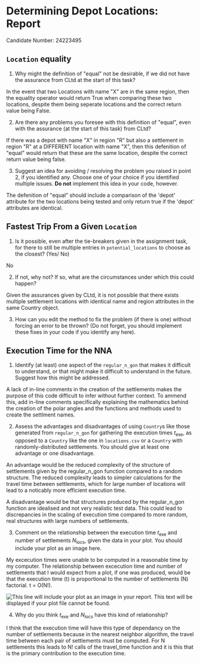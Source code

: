 <!-- This is a comment block in Markdown. When the document is rendered, you won't see this text.

If you need help on MarkDown syntax, you can look at the guide here: https://www.markdownguide.org/basic-syntax/.
You are also welcome to ask the Module instructors for help with writing MarkDown.

You can use this template as the starting point for your report.
Answer the questions by writing your answers in the space between the bullet points.
If you are editing this file in VSCode, you can press CTRL+K then V to open a preview of the document.

Comment blocks end by closing the "arrow" we opened at the start. -->

# Determining Depot Locations: Report

<!-- This module is anonymously marked - please DO NOT include your name! -->
Candidate Number: 24223495

<!-- The headers that follow correspond to all questions in the assignment that require a written answer. 

You can write as much as you like for your answers in the space provided.
However please bear in mind that a good answer and a long answer are not necessarily the same thing! -->

## `Location` equality

1. Why might the definition of "equal" not be desirable, if we did not have the assurance from CLtd at the start of this task?

In the event that two Locations with name "X" are in the same region, then the equality operator would return True when comparing these two locations, despite them being seperate locations and the correct return value being False.

2. Are there any problems you foresee with this definition of "equal", even with the assurance (at the start of this task) from CLtd?

If there was a depot with name "X" in region "R" but also a settlement in region "R" at a DIFFERENT location with name "X", then this defenition of "equal" would return that these are the same location, despite the correct return value being false.

3. Suggest an idea for avoiding / resolving the problem you raised in point 2, if you identified any. Choose one of your choice if you identified multiple issues. **Do not** implement this idea in your code, however.

The defenition of "equal" should include a comparison of the 'depot' attribute for the two locations being tested and only return true if the 'depot' attributes are identical.

## Fastest Trip From a Given `Location`

1. Is it possible, even after the tie-breakers given in the assignment task, for there to still be multiple entries in `potential_locations` to choose as the closest? (Yes/ No)

No

2. If not, why not? If so, what are the circumstances under which this could happen?

Given the assurances given by CLtd, it is not possible that there exists multiple settlement locations with identical name and region attributes in the same Country object.

3. How can you edit the method to fix the problem (if there is one) without forcing an error to be thrown? (Do not forget, you should implement these fixes in your code if you identify any here).

## Execution Time for the NNA

1. Identify (at least) one aspect of the `regular_n_gon` that makes it difficult to understand, or that might make it difficult to understand in the future. Suggest how this might be addressed.

A lack of in-line comments in the creation of the settlements makes the purpose of this code difficult to infer without further context. To ammend this, add in-line comments specifically explaining the mathematics behind the creation of the polar angles and the functions and methods used to create the settlment names.

2. Assess the advantages and disadvantages of using `Country`s like those generated from `regular_n_gon` for gathering the execution times $t_{\text{exe}}$, as opposed to a `Country` like the one in `locations.csv` or a `Country` with randomly-distributed settlements. You should give at least one advantage or one disadvantage.

An advantage would be the reduced complexity of the structure of settlements given by the regular_n_gon function compared to a random structure. The reduced complexity leads to simpler calculations for the travel time between settlements, which for large number of locations will lead to a noticably more efficient execution time.

A disadvantage would be that structures produced by the regular_n_gon function are idealised and not very realistic test data. This could lead to discrepancies in the scaling of execution time compared to more random, real structures with large numbers of settlements.

3. Comment on the relationship between the execution time $t_{\text{exe}}$ and number of settlements $N_{\text{locs}}$, given the data in your plot. You should include your plot as an image here.

My excecution times were unable to be computed in a reasonable time by my computer. The relationship between excecution time and number of settlements that I would expect from a plot, if one was produced, would be that the execution time (t) is proportional to the number of settlements (N) factorial. t = O(N!).

![This line will include your plot as an image in your report. This text will be displayed if your plot file cannot be found.](./nna_execution_times.png)

4. Why do you think $t_{\text{exe}}$ and $N_{\text{locs}}$ have this kind of relationship?

I think that the execution time will have this type of dependancy on the number of settlements because in the nearest neighbor algorithm, the travel time between each pair of settlements must be computed. For N settlements this leads to N! calls of the travel_time function and it is this that is the primary contribution to the execution time.
